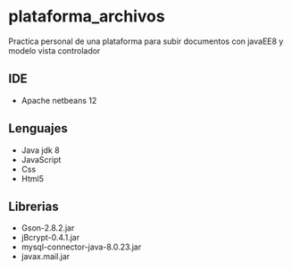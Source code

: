 # plataforma_archivos
Practica personal de una plataforma para subir documentos con javaEE8 y modelo vista controlador

## IDE
+ Apache netbeans 12

## Lenguajes
+ Java jdk 8
+ JavaScript
+ Css
+ Html5

## Librerias
+ Gson-2.8.2.jar
+ jBcrypt-0.4.1.jar
+ mysql-connector-java-8.0.23.jar
+ javax.mail.jar
